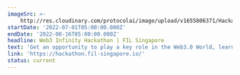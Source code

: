 ```yaml
---
imageSrc: >-
    http://res.cloudinary.com/protocolai/image/upload/v1655806371/Hackathon_Banner_asqb4f.jpg
startDate: '2022-07-01T05:00:00.000Z'
endDate: '2022-08-16T05:00:00.000Z'
headline: Web3 Infinity Hackathon | FIL Singapore
text: 'Get an opportunity to play a key role in the Web3.0 World, learn practical skills & win bounties worth $100k+!!'
link: 'https://hackathon.fil-singapore.io/'
status: current
---
```



